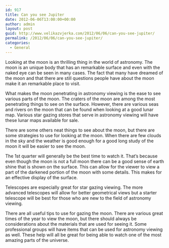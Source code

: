 ```yaml
---
id: 917
title: Can you see Jupiter
date: 2012-06-06T13:00:00+00:00
author: admin
layout: post
guid: http://www.velikazvjerka.com/2012/06/06/can-you-see-jupiter/
permalink: /2012/06/06/can-you-see-jupiter/
categories:
  - General
---
```

Looking at the moon is an thrilling thing in the world of astronomy. The moon is an unique body that has an remarkable surface and even with the naked eye can be seen in many cases. The fact that many have dreamed of the moon and that there are still questions people have about the moon make it an remarkable place to visit.

What makes the moon penetrating in astronomy viewing is the ease to see various parts of the moon. The craters of the moon are among the most penetrating things to see on the surface. However, there are various seas and rivers on the moon that can be found when looking at a good lunar map. Various star gazing stores that serve in astronomy viewing will have these lunar maps available for sale.

There are some others neat things to see about the moon, but there are some strategies to use for looking at the moon. When there are few clouds in the sky and the weather is good enough for a good long study of the moon it will be easier to see the moon.

The 1st quarter will generally be the best time to watch it. That&#8217;s because even though the moon is not a full moon there can be a good sense of earth shine that is shown on the surface. This can allow for the viewer to view a part of the darkened portion of the moon with some details. This makes for an effective display of the surface.

Telescopes are especially great for star gazing viewing. The more advanced telescopes will allow for better geometrical views but a starter telescope will be best for those who are new to the field of astronomy viewing.

There are all useful tips to use for gazing the moon. There are various great times of the year to view the moon, but there should always be considerations about the materials that are used for seeing it. Some professional groups will have items that can be used for astronomy viewing as well. These help will all be great for being able to watch one of the most amazing parts of the universe.